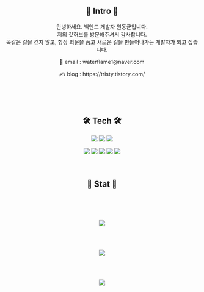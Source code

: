 <!--
![header](https://capsule-render.vercel.app/api?type=cylinder&color=gradient&text=Hello%20Tristy!)
-->

<h2 align="center"> 👋 Intro 👋 </h2>
<p align="center">안녕하세요. 백엔드 개발자 원동균입니다. </br> 저의 깃허브를 방문해주셔서 감사합니다. </br> 똑같은 길을 걷지 않고, 항상 의문을 품고 새로운 길을 만들어나가는 개발자가 되고 싶습니다. </p> 

<p align="center"> 📨 email : waterflame1@naver.com </p>
<p align="center"> ✍ blog : https://tristy.tistory.com/ </p>

</br>
</br>
</br>

<h2 align="center"> 🛠 Tech 🛠 </h2>

<p align="center"><img src="https://img.shields.io/badge/Node.js-339933?style=flat-square&logo=Node.js&logoColor=white"/></a> <img src="https://img.shields.io/badge/NestJS-E0234E?style=flat-square&logo=NestJS&logoColor=white"/></a> <img src="https://img.shields.io/badge/JavaScript-F7DF1E?style=flat-square&logo=JavaScript&logoColor=black"/></a></p>  

<p align="center"><img src="https://img.shields.io/badge/Python-3766AB?style=flat-square&logo=Python&logoColor=white"/></a> <img src="https://img.shields.io/badge/TypeScript-3178C6?style=flat-square&logo=TypeScript&logoColor=white"/></a> <img src="https://img.shields.io/badge/Oracle-F80000?style=flat-square&logo=Oracle&logoColor=white"/></a> <img src="https://img.shields.io/badge/MySQL-4479A1?style=flat-square&logo=MySQL&logoColor=white"/></a> <img src="https://img.shields.io/badge/Amazon_AWS-232F3E?style=flat-square&logo=Amazon_AWS&logoColor=white"/></a>  

</br>
</br>
</br>

<h2 align="center"> 🧬 Stat 🧬 </h2>

</br>
</br>
</br>

<p align="center"> 
<a href="https://github.com/WonDongGyun/github-readme-stats">
  <img align="center" src="https://github-readme-stats.vercel.app/api?username=WonDongGyun&show_icons=true&theme=dracula" />
</a>
</p>

</br>
</br>

<p align="center"> 
<a href="https://github.com/WonDongGyun/github-readme-stats">
  <img align="center" src="https://github-readme-stats.vercel.app/api/top-langs/?username=WonDongGyun&layout=compact&hide=Ejs,html,css" />
</a>
</p>

</br>
</br>

<p align="center"> 
<a href="https://solved.ac/wofhdjxor/">
  <img align="center" src="http://mazassumnida.wtf/api/v2/generate_badge?boj=wofhdjxor" />
</a>
</p>

</br>
</br>

<!--
![footer](https://capsule-render.vercel.app/api?type=cylinder&color=gradient)
-->
<!--
**WonDongGyun/WonDongGyun** is a ✨ _special_ ✨ repository because its `README.md` (this file) appears on your GitHub profile.

Here are some ideas to get you started:

- 🔭 I’m currently working on ...
- 🌱 I’m currently learning ...
- 👯 I’m looking to collaborate on ...
- 🤔 I’m looking for help with ...
- 💬 Ask me about ...
- 📫 How to reach me: ...
- 😄 Pronouns: ...
- ⚡ Fun fact: ...
-->

